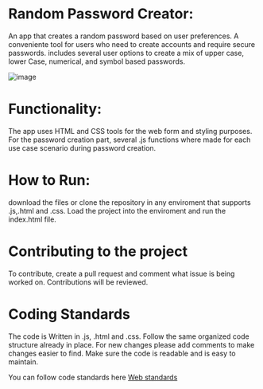 # Random Password Creator:
 An app that creates a random password based on user preferences. A conveniente tool for users who need to create accounts and require secure passwords.  includes several user options to create a mix of upper case, lower Case, numerical, and symbol based passwords.
 
 ![image](https://user-images.githubusercontent.com/79062604/143959461-ad80cf9e-bfc0-4604-ba18-748811a8b456.png)

# Functionality:

The app uses HTML and CSS tools for the web form and styling purposes.  For the password creation part, several .js functions where made for each use case scenario during password creation.

# How to Run:
download the files or clone the repository in any enviroment that supports .js,.html and .css.
Load the project into the enviroment and run the index.html file.

# Contributing to the project
To contribute, create a pull request and comment what issue is being worked on.  Contributions will be reviewed.

# Coding Standards

The code is Written in .js, .html and .css.  Follow the same organized code structure already in place.  For new changes please add comments to make changes easier to find.
Make sure the code is readable and is easy to maintain.

You can follow code standards here [Web standards](https://www.w3.org/wiki/The_web_standards_model_-_HTML_CSS_and_JavaScript)
